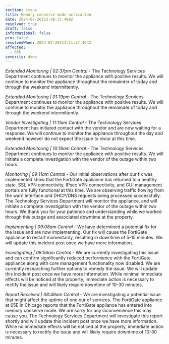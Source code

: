 ```yaml
---
section: issue
title: Memory conserve mode activation
date: 2024-07-26T13:48:37.488Z
resolved: true
draft: false
informational: false
pin: false
resolvedWhen: 2024-07-26T14:11:37.494Z
affected:
  - 65E
severity: down
---
```

*Extended Monitoring | 02:37pm Central* - The Technology Services Department continues to monitor the appliance with positive results. We will continue to monitor the appliance throughout the remainder of today and through the weekend intermittently.

*Extended Monitoring | 01:19pm Central* - The Technology Services Department continues to monitor the appliance with positive results. We will continue to monitor the appliance throughout the remainder of today and through the weekend intermittently.

*Vendor Investigating | 11:11am Central* - The Technology Services Department has initiated contact with the vendor and are now waiting for a response. We will continue to monitor the appliance throughout the day and weekend however do not expect the issue to recur at this time.

*Extended Monitoring | 10:16am Central* - The Technology Services Department continues to monitor the appliance with positive results. We will initiate a complete investigation with the vendor of the outage within two hours.

*Monitoring | 09:11am Central* - Our initial observations after our fix was implemented show that the FortiGate appliance has returned to a healthy state. SSL VPN connectivity, IPsec VPN connectivity, and GUI management portals are fully functional at this time. We are observing traffic flowing from the wan1 interface and DHCP/DNS requests being processed successfully. The Technology Services Department will monitor the appliance, and will initiate a complete investigation with the vendor of the outage within two hours. We thank you for your patience and understanding while we worked through this outage and associated downtime at the property.

*Implementing | 09:08am Central* - We have determined a potential fix for the issue and are now implementing. Our fix will cause the FortiGate appliance to restart momentarily, resulting in downtime of 5-15 minutes. We will update this incident post once we have more information.

*Investigating | 08:56am Central* - We are currently investigating this issue and can confirm significantly reduced performance with the FortiGate appliance along with core management functionality now disabled. We are currently researching further options to remedy the issue. We will update this incident post once we have more information. While minimal immediate effects will be noticed at the property, immediate action is necessary to rectify the issue and will likely require downtime of 10-30 minutes.

*Report Received | 08:48am Central* - We are investigating a potential issue that might affect the uptime of one our of services. The FortiGate appliance at 65E in Chicago reports that the FortiGate appliance has entered into memory conserve mode. We are sorry for any inconvenience this may cause you. The Technology Services Department will investigate this report shortly and will update this incident post once we have more information. While no immediate effects will be noticed at the property, immediate action is necessary to rectify the issue and will likely require downtime of 10-30 minutes.